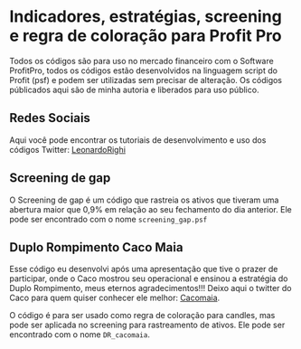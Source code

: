 # Indicadores, estratégias, screening e regra de coloração para Profit Pro
Todos os códigos são para uso no mercado financeiro com o Software ProfitPro, todos os códigos estão desenvolvidos na linguagem script do Profit (psf) e podem ser utilizadas sem precisar de alteração. Os códigos públicados aqui são de minha autoria e liberados para uso público.

## Redes Sociais
Aqui você pode encontrar os tutoriais de desenvolvimento e uso dos códigos
Twitter: [LeonardoRighi](https://twitter.com/LeonardoRighi8)


## Screening de gap
O Screening de gap é um código que rastreia os ativos que tiveram uma abertura maior que 0,9% em relação ao seu fechamento do dia anterior. Ele pode ser encontrado com o nome `screening_gap.psf`

## Duplo Rompimento Caco Maia
Esse código eu desenvolvi após uma apresentação que tive o prazer de participar, onde o Caco mostrou seu operacional e ensinou a estratégia do Duplo Rompimento, meus eternos agradecimentos!!! Deixo aqui o twitter do Caco para quem quiser conhecer ele melhor: [Cacomaia](https://twitter.com/Cacomaia). 

O código é para ser usado como regra de coloração para candles, mas pode ser aplicada no screening para rastreamento de ativos. Ele pode ser encontrado com o nome `DR_cacomaia`.
